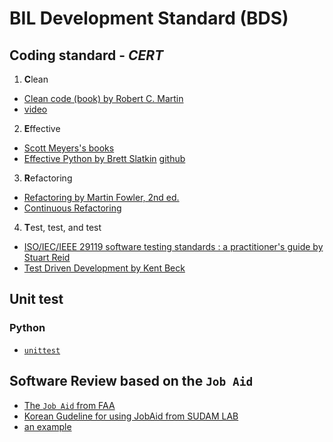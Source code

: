 # BIL Development Standard (BDS)


## Coding standard - *CERT*

1. **C**lean
 * [Clean code (book) by Robert C. Martin](https://www.oreilly.com/library/view/clean-code/9780136083238)
 * [video](https://www.oreilly.com/library/view/clean-code/9780134661742)
  
2. **E**ffective
 * [Scott Meyers's books](https://www.aristeia.com/books.html)
 * [Effective Python by Brett Slatkin](https://effectivepython.com) [github](https://github.com/bslatkin/effectivepython)

3. **R**efactoring 
 * [Refactoring by Martin Fowler, 2nd ed.](https://martinfowler.com/books/refactoring.html)
 * [Continuous Refactoring](https://www.codit.eu/blog/continuous-refactoring/)

4. **T**est, test, and test
 * [ISO/IEC/IEEE 29119 software testing standards : a practitioner's guide by Stuart Reid](https://lib.inu.ac.kr/search/detail/CATCAZ000000823052)
 * [Test Driven Development by Kent Beck ](https://www.pearson.com/us/higher-education/program/Beck-Test-Driven-Development-By-Example/PGM206172.html)
 


## Unit test
### Python
* [`unittest`](https://docs.python.org/3/library/unittest.html)

## Software Review based on the `Job Aid`
* [The `Job Aid` from FAA](https://elsmar.com/elsmarqualityforum/attachments/jobaid-r1-1-pdf.14401)
* [Korean Gudeline for using JobAid from SUDAM LAB](https://imnow.tistory.com/entry/14-DO178-소프트웨어-리뷰Software-Review-–-Job-Aid-1)
* [an example](https://elsmar.com/elsmarqualityforum/attachments/jobaid-r1-1-pdf.14401/)
